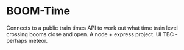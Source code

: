 # BOOM-Time
Connects to a public train times API to work out what time train level crossing booms close and open. A node + express project. UI TBC - perhaps meteor.
